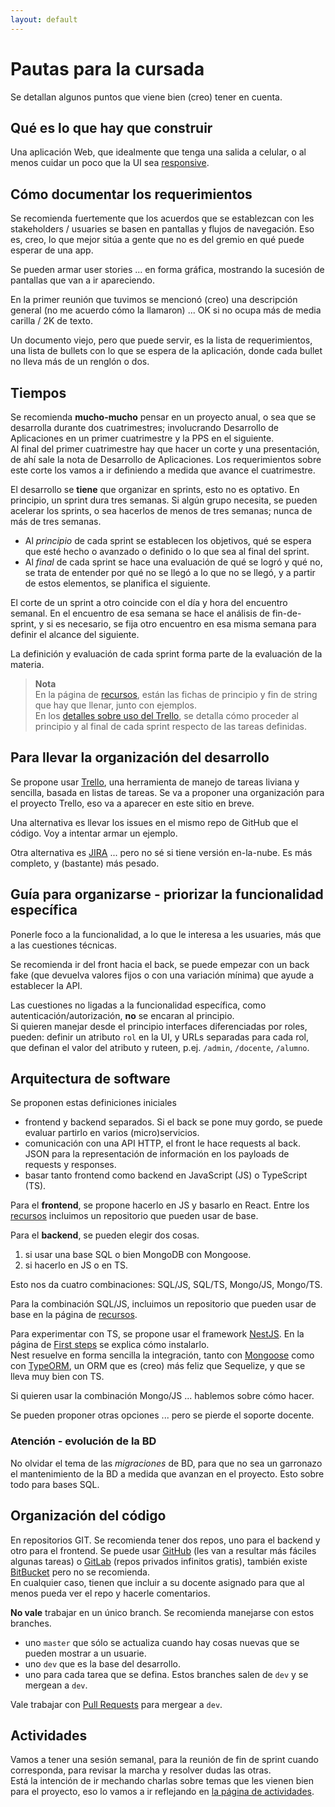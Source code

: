 ```yaml
---
layout: default
---
```


# Pautas para la cursada

Se detallan algunos puntos que viene bien (creo) tener en cuenta.


## Qué es lo que hay que construir
Una aplicación Web, que idealmente que tenga una salida a celular, o al menos cuidar un poco que la UI sea [responsive](https://www.w3schools.com/css/css_rwd_intro.asp).


## Cómo documentar los requerimientos
Se recomienda fuertemente que los acuerdos que se establezcan con les stakeholders / usuaries se basen en pantallas y flujos de navegación. Eso es, creo, lo que mejor sitúa a gente que no es del gremio en qué puede esperar de una app.

Se pueden armar user stories ... en forma gráfica, mostrando la sucesión de pantallas que van a ir apareciendo.

En la primer reunión que tuvimos se mencionó (creo) una descripción general (no me acuerdo cómo la llamaron) ... OK si no ocupa más de media carilla / 2K de texto.

Un documento viejo, pero que puede servir, es la lista de requerimientos, una lista de bullets con lo que se espera de la aplicación, donde cada bullet no lleva más de un renglón o dos.


## Tiempos
Se recomienda **mucho-mucho** pensar en un proyecto anual, o sea que se desarrolla durante dos cuatrimestres; involucrando Desarrollo de Aplicaciones en un primer cuatrimestre y la PPS en el siguiente.  
Al final del primer cuatrimestre hay que hacer un corte y una presentación, de ahí sale la nota de Desarrollo de Aplicaciones. Los requerimientos sobre este corte los vamos a ir definiendo a medida que avance el cuatrimestre.

El desarrollo se **tiene** que organizar en sprints, esto no es optativo. 
En principio, un sprint dura tres semanas. Si algún grupo necesita, se pueden acelerar los sprints, o sea hacerlos de menos de tres semanas; nunca de más de tres semanas.  
- Al _principio_ de cada sprint se establecen los objetivos, qué se espera que esté hecho o avanzado o definido o lo que sea al final del sprint.
- Al _final_ de cada sprint se hace una evaluación de qué se logró y qué no, se trata de entender por qué no se llegó a lo que no se llegó, y a partir de estos elementos, se planifica el siguiente.

El corte de un sprint a otro coincide con el día y hora del encuentro semanal. En el encuentro de esa semana se hace el análisis de fin-de-sprint, y si es necesario, se fija otro encuentro en esa misma semana para definir el alcance del siguiente.

La definición y evaluación de cada sprint forma parte de la evaluación de la materia.

> **Nota**  
En la página de [recursos](./recursos/recursos-index), están las fichas de principio y fin de string que hay que llenar, junto con ejemplos.  
En los [detalles sobre uso del Trello](./recursos/trello), se detalla cómo proceder al principio y al final de cada sprint respecto de las tareas definidas.

## Para llevar la organización del desarrollo
Se propone usar [Trello](https://trello.com/), una herramienta de manejo de tareas liviana y sencilla, basada en listas de tareas.
Se va a proponer una organización para el proyecto Trello, eso va a aparecer en este sitio en breve.

Una alternativa es llevar los issues en el mismo repo de GitHub que el código. Voy a intentar armar un ejemplo.

Otra alternativa es [JIRA](https://www.atlassian.com/es/software/jira) ... pero no sé si tiene versión en-la-nube. Es más completo, y (bastante) más pesado.


## Guía para organizarse - priorizar la funcionalidad específica
Ponerle foco a la funcionalidad, a lo que le interesa a les usuaries, más que a las cuestiones técnicas.

Se recomienda ir del front hacia el back, se puede empezar con un back fake (que devuelva valores fijos o con una variación mínima) que ayude a establecer la API. 

Las cuestiones no ligadas a la funcionalidad específica, como autenticación/autorización, **no** se encaran al principio.  
Si quieren manejar desde el principio interfaces diferenciadas por roles, pueden: definir un atributo `rol` en la UI, y URLs separadas para cada rol, que definan el valor del atributo y ruteen, p.ej. `/admin`, `/docente`, `/alumno`.


## Arquitectura de software
Se proponen estas definiciones iniciales
- frontend y backend separados. Si el back se pone muy gordo, se puede evaluar partirlo en varios (micro)servicios.
- comunicación con una API HTTP, el front le hace requests al back. JSON para la representación de información en los payloads de requests y responses.
- basar tanto frontend como backend en JavaScript (JS) o TypeScript (TS).

Para el **frontend**, se propone hacerlo en JS y basarlo en React. Entre los [recursos](./recursos) incluimos un repositorio que pueden usar de base.

Para el **backend**, se pueden elegir dos cosas.
1. si usar una base SQL o bien MongoDB con Mongoose.
1. si hacerlo en JS o en TS.

Esto nos da cuatro combinaciones: SQL/JS, SQL/TS, Mongo/JS, Mongo/TS.

Para la combinación SQL/JS, incluimos un repositorio que pueden usar de base en la página de [recursos](./recursos).

Para experimentar con TS, se propone usar el framework [NestJS](https://nestjs.com/). En la página de [First steps](https://docs.nestjs.com/first-steps) se explica cómo instalarlo.   
Nest resuelve en forma sencilla la integración, tanto con [Mongoose](https://docs.nestjs.com/techniques/mongodb) como con [TypeORM](https://docs.nestjs.com/techniques/database), un ORM que es (creo) más feliz que Sequelize, y que se lleva muy bien con TS.

Si quieren usar la combinación Mongo/JS ... hablemos sobre cómo hacer.

Se pueden proponer otras opciones ... pero se pierde el soporte docente.


### Atención - evolución de la BD
No olvidar el tema de las _migraciones_ de BD, para que no sea un garronazo el mantenimiento de la BD a medida que avanzan en el proyecto. Esto sobre todo para bases SQL.


## Organización del código
En repositorios GIT. Se recomienda tener dos repos, uno para el backend y otro para el frontend. Se puede usar [GitHub](https://github.com/) (les van a resultar más fáciles algunas tareas) o [GitLab](https://gitlab.com/) (repos privados infinitos gratis), también existe [BitBucket](https://bitbucket.org/product) pero no se recomienda.  
En cualquier caso, tienen que incluir a su docente asignado para que al menos pueda ver el repo y hacerle comentarios.

**No vale** trabajar en un único branch. Se recomienda manejarse con estos branches.
- uno `master` que sólo se actualiza cuando hay cosas nuevas que se pueden mostrar a un usuarie.
- uno `dev` que es la base del desarrollo.
- uno para cada tarea que se defina. Estos branches salen de `dev` y se mergean a `dev`.

Vale trabajar con [Pull Requests](https://yangsu.github.io/pull-request-tutorial/) para mergear a `dev`. 


## Actividades
Vamos a tener una sesión semanal, para la reunión de fin de sprint cuando corresponda, para revisar la marcha y resolver dudas las otras.  
Está la intención de ir mechando charlas sobre temas que les vienen bien para el proyecto, eso lo vamos a ir reflejando en [la página de actividades](./actividades).
